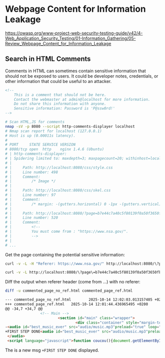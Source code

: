 # Webpage Content for Information Leakage

https://owasp.org/www-project-web-security-testing-guide/v42/4-Web_Application_Security_Testing/01-Information_Gathering/05-Review_Webpage_Content_for_Information_Leakage

## Search in HTML Comments

Comments in HTML can sometimes contain sensitive information that should not be exposed to users. It could be developer notes, credentials, or other information that could be useful to an attacker.

```html
<!--
    This is a comment that should not be here.
    Contact the webmaster at admin@localhost for more information.
    Do not share this information with anyone.
    Sensitive information: Password is 'P@ssw0rd!'
-->
```

```bash
# Scan HTML,JS for comments
nmap -sV -p 8080 --script http-comments-displayer localhost
# Nmap scan report for localhost (127.0.0.1)
# Host is up (0.00011s latency).
#
# PORT     STATE SERVICE VERSION
# 8080/tcp open  http    nginx 1.4.6 (Ubuntu)
# | http-comments-displayer:
# | Spidering limited to: maxdepth=3; maxpagecount=20; withinhost=localhost
# |
# |     Path: http://localhost:8080/css/style.css
# |     Line number: 498
# |     Comment:
# |         /* Image */
# |
# |     Path: http://localhost:8080/css/skel.css
# |     Line number: 97
# |     Comment:
# |         /* margin: -(gutters.horizontal) 0 -1px -(gutters.vertical) */
# |
# |     Path: http://localhost:8080/?page=b7e44c7a40c5f80139f0a50f3650fb2bd8d00b0d24667c4c2ca32c88e13b758f
# |     Line number: 520
# |     Comment:
# |         <!--
# |         You must come from : "https://www.nsa.gov/".
# |         -->
# |
# ...
```

Get the page containing the potential sensitive information:

```bash
curl -v -L -H "Referer: https://www.nsa.gov/" http://localhost:8080/\?page\=b7e44c7a40c5f80139f0a50f3650fb2bd8d00b0d24667c4c2ca32c88e13b758f -o commented_page_ref.html

curl -v -L http://localhost:8080/\?page\=b7e44c7a40c5f80139f0a50f3650fb2bd8d00b0d24667c4c2ca32c88e13b758f -o commented_page_no_ref.html
```

Diff the output when referer header (come from ...) with no referer:

```bash
diff -u commented_page_no_ref.html commented_page_ref.html
```

```html
--- commented_page_no_ref.html        2025-10-14 12:02:03.013157405 +0200
+++ commented_page_ref.html   2025-10-14 12:01:44.436965495 +0200
@@ -34,7 +34,7 @@
                <!-- Main -->
                        <section id="main" class="wrapper">
                                <div class="container" style="margin-top:75px">
-<audio id="best_music_ever" src="audio/music.mp3"preload="true" loop="loop" autoplay="autoplay">
+FIRST STEP DONE<audio id="best_music_ever" src="audio/music.mp3"preload="true" loop="loop" autoplay="autoplay">
 </audio>
 <script language="javascript">function coucou(){document.getElementById('best_music_ever').play();}</script>
```

The is a new msg `+FIRST STEP DONE` displayed.

